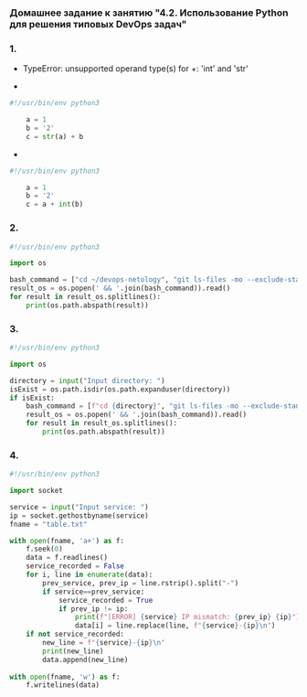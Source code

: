 ### Домашнее задание к занятию "4.2. Использование Python для решения типовых DevOps задач"

### 1.

* TypeError: unsupported operand type(s) for +: 'int' and 'str'

* 
```python
#!/usr/bin/env python3

    a = 1
    b = '2'
    c = str(a) + b
```

* 
```python
#!/usr/bin/env python3

    a = 1
    b = '2'
    c = a + int(b)
```


### 2.
```python
#!/usr/bin/env python3

import os

bash_command = ["cd ~/devops-netology", "git ls-files -mo --exclude-standard"]
result_os = os.popen(' && '.join(bash_command)).read()
for result in result_os.splitlines():
    print(os.path.abspath(result))
```


### 3.

```python
#!/usr/bin/env python3

import os

directory = input("Input directory: ")
isExist = os.path.isdir(os.path.expanduser(directory))
if isExist:
    bash_command = [f"cd {directory}", "git ls-files -mo --exclude-standard"]
    result_os = os.popen(' && '.join(bash_command)).read()
    for result in result_os.splitlines():
        print(os.path.abspath(result))
```


### 4.
```python
#!/usr/bin/env python3

import socket

service = input("Input service: ")
ip = socket.gethostbyname(service)
fname = "table.txt"

with open(fname, 'a+') as f:
    f.seek(0)
    data = f.readlines()
    service_recorded = False
    for i, line in enumerate(data):
        prev_service, prev_ip = line.rstrip().split("-")
        if service==prev_service:
            service_recorded = True
            if prev_ip != ip:
                print(f"[ERROR] {service} IP mismatch: {prev_ip} {ip}")
                data[i] = line.replace(line, f"{service}-{ip}\n")
    if not service_recorded:
        new_line = f"{service}-{ip}\n"
        print(new_line)
        data.append(new_line)
    
with open(fname, 'w') as f:
    f.writelines(data)
```




